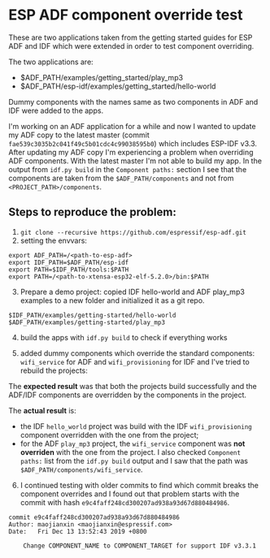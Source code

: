 # ESP ADF component override test

These are two applications taken from the getting started guides for ESP ADF and IDF which were extended in order to test component overriding.

The two applications are:
* $ADF_PATH/examples/getting_started/play_mp3
* $ADF_PATH/esp-idf/examples/getting_started/hello-world

Dummy components with the names same as two components in ADF and IDF were added to the apps.

I'm working on an ADF application for a while and now I wanted to update my ADF copy to the latest master (commit `fae539c3035b2c041f49c5b01cdc4c99038595b0`) which includes ESP-IDF v3.3. After updating my ADF copy I'm experiencing a problem when overriding ADF components. With the latest master I'm not able to build my app. In the output from `idf.py build` in the `Component paths:` section I see that the components are taken from the `$ADF_PATH/components` and not from `<PROJECT_PATH>/components`.

## Steps to reproduce the problem:

1. `git clone --recursive https://github.com/espressif/esp-adf.git`
2. setting the envvars:
```
export ADF_PATH=/<path-to-esp-adf>
export IDF_PATH=$ADF_PATH/esp-idf
export PATH=$IDF_PATH/tools:$PATH
export PATH=/<path-to-xtensa-esp32-elf-5.2.0>/bin:$PATH
```
3. Prepare a demo project: copied IDF hello-world and ADF play_mp3 examples to a new folder and initialized it as a git repo.
```
$IDF_PATH/examples/getting-started/hello-world
$ADF_PATH/examples/getting-started/play_mp3
```

4. build the apps with `idf.py build` to check if everything works

5. added dummy components which override the standard components: `wifi_service` for ADF and `wifi_provisioning` for IDF and I've tried to rebuild the projects:

The **expected result** was that both the projects build successfully and the ADF/IDF components are overridden by the components in the project.

The **actual result** is: 
* the IDF `hello_world` project was build with the IDF `wifi_provisioning` component overridden with the one from the project;
* for the ADF `play_mp3` project, the `wifi_service` component was **not overriden** with the one from the project. I also checked `Component paths:` list from the `idf.py build` output and I saw that the path was `$ADF_PATH/components/wifi_service`.

6. I continued testing with older commits to find which commit breaks the component overrides and I found out that problem starts with the commit with hash `e9c4faff248cd300207ad938a93d67d880484986`.

```
commit e9c4faff248cd300207ad938a93d67d880484986
Author: maojianxin <maojianxin@espressif.com>
Date:   Fri Dec 13 13:52:43 2019 +0800

    Change COMPONENT_NAME to COMPONENT_TARGET for support IDF v3.3.1
```
